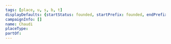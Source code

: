 ```yaml
---
tags: [place, u, s, b, t]
displayDefaults: {startStatus: founded, startPrefix: founded, endPrefix: destroyed, endStatus: destroyed}
campaignInfo: []
name: Chaudi
placeType:
partOf:
---
```

